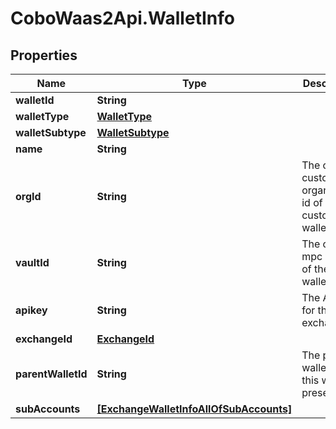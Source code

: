 # CoboWaas2Api.WalletInfo

## Properties

Name | Type | Description | Notes
------------ | ------------- | ------------- | -------------
**walletId** | **String** |  | 
**walletType** | [**WalletType**](WalletType.md) |  | 
**walletSubtype** | [**WalletSubtype**](WalletSubtype.md) |  | 
**name** | **String** |  | 
**orgId** | **String** | The owning custody organization id of the custodial wallet. | 
**vaultId** | **String** | The owning mpc vault id of the mpc wallet. | 
**apikey** | **String** | The API Key for the exchange. | 
**exchangeId** | [**ExchangeId**](ExchangeId.md) |  | 
**parentWalletId** | **String** | The parent wallet id for this wallet if presented. | [optional] 
**subAccounts** | [**[ExchangeWalletInfoAllOfSubAccounts]**](ExchangeWalletInfoAllOfSubAccounts.md) |  | [optional] 


